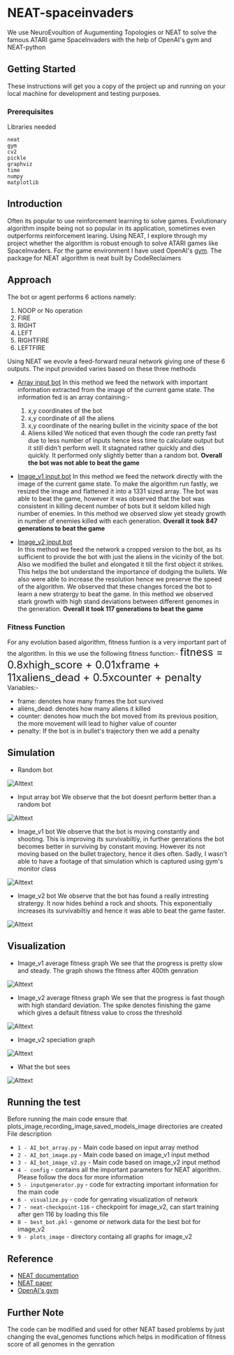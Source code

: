 # NEAT-spaceinvaders
We use NeuroEvoultion of Augumenting Topologies or NEAT to solve the famous ATARI game SpaceInvaders with
the help of OpenAI's gym and NEAT-python

## Getting Started

These instructions will get you a copy of the project up and running on your local machine for development and testing purposes.

### Prerequisites

Libraries needed

```
neat
gym
cv2
pickle
graphviz
time
numpy
matplotlib
```
## Introduction
Often its popular to use reinforcement learning to solve games. Evolutionary algorithm inspite being not
so popular in its application, sometimes even outperforms reinforcement learing. Using NEAT, I explore
through my project whether the algorithm is robust enough to solve ATARI games like SpaceInvaders. For the
game environment I have used OpenAI's [gym](https://gym.openai.com/envs/SpaceInvaders-v0/). The package
for NEAT algorithm is neat built by CodeReclaimers

## Approach
The bot or agent performs 6 actions namely:
  1. NOOP or No operation
  2. FIRE
  3. RIGHT
  4. LEFT
  5. RIGHTFIRE
  6. LEFTFIRE

Using NEAT we evovle a feed-forward neural network giving one of these 6 outputs. The input provided varies
based on these three methods

- <ins>Array input bot</ins>
  In this method we feed the network with important information extracted from the image of the current
  game state. The information fed is an array containing:-
    1. x,y coordinates of the bot
    2. x,y coordinate of all the aliens
    3. x,y coordinate of the nearing bullet in the vicinity space of the bot
    4. Aliens killed
  We noticed that even though the code ran pretty fast due to less number of inputs hence less time to
  calculate output but it still didn't perform well. It stagnated rather quickly and dies quickly. It
  performed only slightly better than a random bot.
  <b>Overall the bot was not able to beat the game</b>

- <ins>Image_v1 input bot</ins>
  In this method we feed the network directly with the image of the current game state. To make the
  algorithm run fastly, we resized the image and flattened it into a 1331 sized array. The bot was able
  to beat the game, however it was observed that the bot was consistent in killing decent number of bots
  but it seldom killed high number of enemies. In this method we observed slow yet steady growth in
  number of enemies killed with each generation.
  <b>Overall it took 847 generations to beat the game</b>

- <ins>Image_v2 input bot</ins>  
  In this method we feed the network a cropped version to the bot, as its sufficient to provide the bot
  with just the aliens in the vicinity of the bot. Also we modified the bullet and elongated it till the
  first object it strikes. This helps the bot understand the importance of dodging the bullets. We also
  were able to increase the resolution hence we preserve the speed of the algorithm. We observed that
  these changes forced the bot to learn a new stratergy to beat the game. In this method we observed
  stark growth with high stand deviations between different genomes in the generation.
  <b>Overall it took 117 generations to beat the game</b>

### Fitness Function
For any evolution based algorithm, fitness funtion is a very important part of the algorithm. In this we
use the following fitness function:-
<font size="5">fitness = 0.8xhigh_score + 0.01xframe + 11xaliens_dead + 0.5xcounter + penalty</font><i></i>
Variables:-
  - frame: denotes how many frames the bot survived
  - aliens_dead: denotes how many aliens it killed
  - counter: denotes how much the bot moved from its previous position, the more movement will lead to higher value of counter
  - penalty: If the bot is in bullet's trajectory then we add a penalty

## Simulation
- Random bot

![Alttext](https://raw.github.com/Vishwesh4/NEAT-spaceinvaders/master/images_git/random_bot.gif)

- Input array bot
We observe that the bot doesnt perform better than a random bot

![Alttext](https://raw.github.com/Vishwesh4/NEAT-spaceinvaders/master/images_git/array_input_bot.gif)

- Image_v1 bot
We observe that the bot is moving constantly and shooting. This is improving its survivabiltiy, in
further genrations the bot becomes better in surviving by constant moving. However its not moving based
on the bullet trajectory, hence it dies often. Sadly, I wasn't able to have a footage of that simulation
which is captured using gym's monitor class

![Alttext](https://raw.github.com/Vishwesh4/NEAT-spaceinvaders/master/images_git/image_bot_v1.gif)

- Image_v2 bot
We observe that the bot has found a really intresting stratergy. It now hides behind a rock and shoots.
This exponentially increases its survivabiltiy and hence it was able to beat the game faster.

![Alttext](https://raw.github.com/Vishwesh4/NEAT-spaceinvaders/master/images_git/image_bot_v2.gif)

## Visualization
- Image_v1 average fitness graph
We see that the progress is pretty slow and steady. The graph shows the fitness after 400th genration

![Alttext](https://raw.github.com/Vishwesh4/NEAT-spaceinvaders/master/images_git/avg_fitness_image.svg)


- Image_v2 average fitness graph
We see that the progress is fast though with high standard deviation. The spike denotes finishing the
game which gives a default fitness value to cross the threshold

![Alttext](https://raw.github.com/Vishwesh4/NEAT-spaceinvaders/master/images_git/avg_fitness_image_v2.svg)


- Image_v2 speciation graph

![Alttext](https://raw.github.com/Vishwesh4/NEAT-spaceinvaders/master/images_git/speciation1.svg)

- What the bot sees

![Alttext](https://raw.github.com/Vishwesh4/NEAT-spaceinvaders/master/images_git/bots_vision.png)

## Running the test
Before running the main code ensure that plots_image,recording_image,saved_models_image directories are
created
File description
* `1 - AI_bot_array.py` - Main code based on input array method
* `2 - AI_bot_image.py` - Main code based on image_v1 input method
* `3 - AI_bot_image_v2.py` - Main code based on image_v2 input method
* `4 - config` - contains all the important parameters for NEAT algorithm. Please follow the docs for more information
* `5 - inputgenerator.py` - code for extracting important information for the main code
* `6 - visualize.py` - code for genrating visualization of network
* `7 - neat-checkpoint-116` - checkpoint for image_v2, can start training after gen 116 by loading this file
* `8 - best_bot.pkl` - genome or network data for the best bot for image_v2
* `9 - plots_image` - directory containg all graphs for image_v2

## Reference
- [NEAT documentation](https://neat-python.readthedocs.io/en/latest/neat_overview.html)
- [NEAT paper](http://nn.cs.utexas.edu/downloads/papers/stanley.cec02.pdf)
- [OpenAI's gym](https://gym.openai.com/docs/)
## Further Note
The code can be modified and used for other NEAT based problems by just changing the eval_genomes
functions which helps in modification of fitness score of all genomes in the genration
